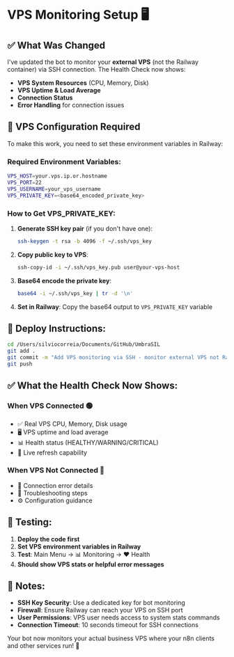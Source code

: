 # VPS Monitoring Setup 🖥️

## ✅ What Was Changed

I've updated the bot to monitor your **external VPS** (not the Railway container) via SSH connection. The Health Check now shows:

- **VPS System Resources** (CPU, Memory, Disk)
- **VPS Uptime & Load Average** 
- **Connection Status**
- **Error Handling** for connection issues

## 🔧 VPS Configuration Required

To make this work, you need to set these environment variables in Railway:

### Required Environment Variables:
```bash
VPS_HOST=your.vps.ip.or.hostname
VPS_PORT=22
VPS_USERNAME=your_vps_username
VPS_PRIVATE_KEY=<base64_encoded_private_key>
```

### How to Get VPS_PRIVATE_KEY:
1. **Generate SSH key pair** (if you don't have one):
   ```bash
   ssh-keygen -t rsa -b 4096 -f ~/.ssh/vps_key
   ```

2. **Copy public key to VPS**:
   ```bash
   ssh-copy-id -i ~/.ssh/vps_key.pub user@your-vps-host
   ```

3. **Base64 encode the private key**:
   ```bash
   base64 -i ~/.ssh/vps_key | tr -d '\n'
   ```

4. **Set in Railway**: Copy the base64 output to `VPS_PRIVATE_KEY` variable

## 🚀 Deploy Instructions:

```bash
cd /Users/silviocorreia/Documents/GitHub/UmbraSIL
git add .
git commit -m "Add VPS monitoring via SSH - monitor external VPS not Railway container"
git push
```

## ✅ What the Health Check Now Shows:

### **When VPS Connected** 🟢
- ✅ Real VPS CPU, Memory, Disk usage
- 🖥️ VPS uptime and load average  
- 📊 Health status (HEALTHY/WARNING/CRITICAL)
- 🔄 Live refresh capability

### **When VPS Not Connected** 🔴  
- 🚨 Connection error details
- 🔧 Troubleshooting steps
- ⚙️ Configuration guidance

## 🎯 Testing:

1. **Deploy the code first**
2. **Set VPS environment variables in Railway**
3. **Test**: Main Menu → 📊 Monitoring → ❤️ Health
4. **Should show VPS stats or helpful error messages**

## 📝 Notes:

- **SSH Key Security**: Use a dedicated key for bot monitoring
- **Firewall**: Ensure Railway can reach your VPS on SSH port
- **User Permissions**: VPS user needs access to system stats commands
- **Connection Timeout**: 10 seconds timeout for SSH connections

Your bot now monitors your actual business VPS where your n8n clients and other services run! 🎉

